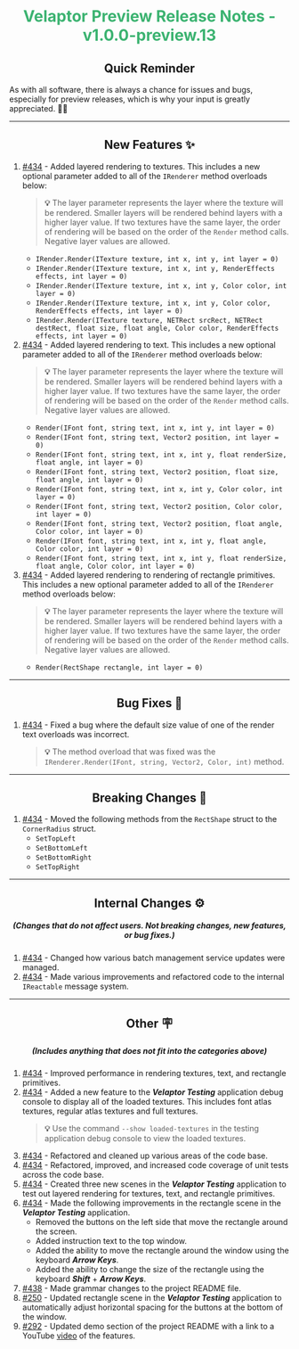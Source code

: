 <h1 align="center" style='color:mediumseagreen;font-weight:bold'>
    Velaptor Preview Release Notes - v1.0.0-preview.13
</h1>

<h2 align="center" style='font-weight:bold'>Quick Reminder</h2>

<div algn="center">

As with all software, there is always a chance for issues and bugs, especially for preview releases, which is why your input is greatly appreciated. 🙏🏼
</div>

---

<h2 style="font-weight:bold" align="center">New Features ✨</h2>

1. [#434](https://github.com/KinsonDigital/Velaptor/issues/434) - Added layered rendering to textures. This includes a new optional parameter added to all of the `IRenderer` method overloads below:
   > **💡**
   > The layer parameter represents the layer where the texture will be rendered.  Smaller layers will be rendered
   > behind layers with a higher layer value.  If two textures have the same layer, the order of rendering will be based
   > on the order of the `Render` method calls.  Negative layer values are allowed.
   - `IRender.Render(ITexture texture, int x, int y, int layer = 0)`
   - `IRender.Render(ITexture texture, int x, int y, RenderEffects effects, int layer = 0)`
   - `IRender.Render(ITexture texture, int x, int y, Color color, int layer = 0)`
   - `IRender.Render(ITexture texture, int x, int y, Color color, RenderEffects effects, int layer = 0)`
   - `IRender.Render(ITexture texture, NETRect srcRect, NETRect destRect, float size, float angle, Color color, RenderEffects effects, int layer = 0)`
1. [#434](https://github.com/KinsonDigital/Velaptor/issues/434) - Added layered rendering to text. This includes a new optional parameter added to all of the `IRenderer` method overloads below:
   > **💡**
   > The layer parameter represents the layer where the texture will be rendered.  Smaller layers will be rendered
   > behind layers with a higher layer value.  If two textures have the same layer, the order of rendering will be based
   > on the order of the `Render` method calls.  Negative layer values are allowed.
   - `Render(IFont font, string text, int x, int y, int layer = 0)`
   - `Render(IFont font, string text, Vector2 position, int layer = 0)`
   - `Render(IFont font, string text, int x, int y, float renderSize, float angle, int layer = 0)`
   - `Render(IFont font, string text, Vector2 position, float size, float angle, int layer = 0)`
   - `Render(IFont font, string text, int x, int y, Color color, int layer = 0)`
   - `Render(IFont font, string text, Vector2 position, Color color, int layer = 0)`
   - `Render(IFont font, string text, Vector2 position, float angle, Color color, int layer = 0)`
   - `Render(IFont font, string text, int x, int y, float angle, Color color, int layer = 0)`
   - `Render(IFont font, string text, int x, int y, float renderSize, float angle, Color color, int layer = 0)`
1. [#434](https://github.com/KinsonDigital/Velaptor/issues/434) - Added layered rendering to rendering of rectangle primitives. This includes a new optional parameter added to all of the `IRenderer` method overloads below:
      > **💡**
      > The layer parameter represents the layer where the texture will be rendered.  Smaller layers will be rendered
      > behind layers with a higher layer value.  If two textures have the same layer, the order of rendering will be based
      > on the order of the `Render` method calls.  Negative layer values are allowed.
     - `Render(RectShape rectangle, int layer = 0)`

---

<h2 style="font-weight:bold" align="center">Bug Fixes 🐛</h2>

1. [#434](https://github.com/KinsonDigital/Velaptor/issues/434) - Fixed a bug where the default size value of one of the render text overloads was incorrect.
    > **💡**
    > The method overload that was fixed was the `IRenderer.Render(IFont, string, Vector2, Color, int)` method.

---

<h2 style="font-weight:bold" align="center">Breaking Changes 🧨</h2>

1. [#434](https://github.com/KinsonDigital/Velaptor/issues/434) - Moved the following methods from the `RectShape` struct to the `CornerRadius` struct.
   - `SetTopLeft`
   - `SetBottomLeft`
   - `SetBottomRight`
   - `SetTopRight`

---

<h2 style="font-weight:bold" align="center">Internal Changes ⚙️</h2>
<h5 align="center">(Changes that do not affect users.  Not breaking changes, new features, or bug fixes.)</h5>

1. [#434](https://github.com/KinsonDigital/Velaptor/issues/434) - Changed how various batch management service updates were managed.
2. [#434](https://github.com/KinsonDigital/Velaptor/issues/434) - Made various improvements and refactored code to the internal `IReactable` message system.

---

<h2 style="font-weight:bold" align="center">Other 🪧</h2>
<h5 align="center">(Includes anything that does not fit into the categories above)</h5>

1. [#434](https://github.com/KinsonDigital/Velaptor/issues/434) - Improved performance in rendering textures, text, and rectangle primitives.
2. [#434](https://github.com/KinsonDigital/Velaptor/issues/434) - Added a new feature to the **_Velaptor Testing_** application debug console to display all of the loaded textures.  This includes font atlas textures, regular atlas textures and full textures.
   > **💡**
   > Use the command `--show loaded-textures` in the testing application debug console to view the loaded textures.
3. [#434](https://github.com/KinsonDigital/Velaptor/issues/434) - Refactored and cleaned up various areas of the code base.
4. [#434](https://github.com/KinsonDigital/Velaptor/issues/434) - Refactored, improved, and increased code coverage of unit tests across the code base.
5. [#434](https://github.com/KinsonDigital/Velaptor/issues/434) - Created three new scenes in the **_Velaptor Testing_** application to test out layered rendering for textures, text, and rectangle primitives.
6. [#434](https://github.com/KinsonDigital/Velaptor/issues/434) - Made the following improvements in the rectangle scene in the _**Velaptor Testing**_ application.
   - Removed the buttons on the left side that move the rectangle around the screen.
   - Added instruction text to the top window.
   - Added the ability to move the rectangle around the window using the keyboard **_Arrow Keys_**.
   - Added the ability to change the size of the rectangle using the keyboard **_Shift_** + **_Arrow Keys_**.
11. [#438](https://github.com/KinsonDigital/Velaptor/issues/438) - Made grammar changes to the project README file.
12. [#250](https://github.com/KinsonDigital/Velaptor/issues/250) - Updated rectangle scene in the **_Velaptor Testing_** application to automatically adjust horizontal spacing for the buttons at the bottom of the window.
13. [#292](https://github.com/KinsonDigital/Velaptor/issues/292) - Updated demo section of the project README with a link to a YouTube [video](https://www.youtube.com/watch?v=nNeVKvkbXc4) of the features.
